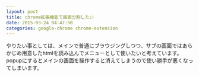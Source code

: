 ```yaml
---
layout: post
title: chrome拡張機能で画面分割したい
date: 2015-03-24 04:47:50
categories: google-chrome chrome-extension
---
```

<p>やりたい事としては、メインで普通にブラウジングしつつ、サブの画面ではあらかじめ用意したhtmlを読み込んでメニューとして使いたいと考えています。<br>
popupにするとメインの画面を操作すると消えてしまうので使い勝手が悪くなってしまいます。</p>
